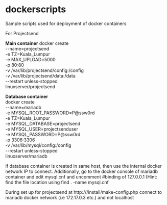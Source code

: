 # dockerscripts
Sample scripts used for deployment of docker containers

For Projectsend

**Main container**
docker create \
  --name=projectsend \
  -e TZ=Kuala_Lumpur \
  -e MAX_UPLOAD=5000 \
  -p 80:80 \
  -v /var/lib/projectsend/config:/config \
  -v /var/lib/projectsend/data:/data \
  --restart unless-stopped \
  linuxserver/projectsend
  
  
**Database container**  
  docker create \
  --name=mariadb \
  -e MYSQL_ROOT_PASSWORD=P@ssw0rd \
  -e TZ=Kuala_Lumpur\
  -e MYSQL_DATABASE=projectsend \
  -e MYSQL_USER=projectsenduser \
  -e MYSQL_PASSWORD=P@ssw0rd \
  -p 3306:3306 \
  -v /var/lib/mysql/config:/config \
  --restart unless-stopped \
  linuxserver/mariadb
  
If database container is created in same host, then use the internal docker network IP to connect. Additionally, go to the docker console of mariadb container and edit mysql.cnf and uncomment #binding of 127.0.0.1
(Hint: find the file location using find . -name mysql.cnf

During set up for projectsend at http://<your-ip>/install/make-config.php connect to mariadb docker network (i.e 172.17.0.3 etc.) and not localhost
